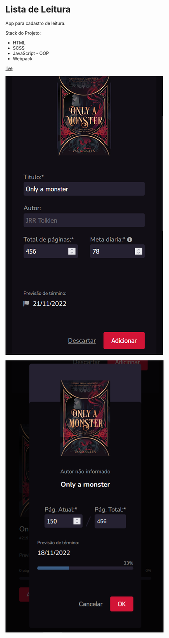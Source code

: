 # Lista de Leitura

App para cadastro de leitura.

Stack do Projeto:
- HTML
- SCSS
- JavaScript - OOP
- Webpack

[live](https://lista-de-leitura.netlify.app/)

![preview do form principal](https://raw.githubusercontent.com/Luciana-Santos/lista-de-leitura/main/src/assets/main_form.png)

![preview do modal de atualizar leitura](https://raw.githubusercontent.com/Luciana-Santos/lista-de-leitura/main/src/assets/update_modal.png)
